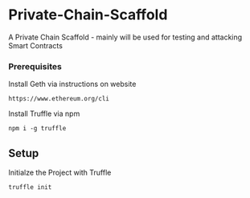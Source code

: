 # Private-Chain-Scaffold

A Private Chain Scaffold - mainly will be used for testing and attacking Smart Contracts

### Prerequisites

Install Geth via instructions on website

```
https://www.ethereum.org/cli
```

Install Truffle via npm

```
npm i -g truffle
```

## Setup

Initialze the Project with Truffle

```
truffle init
```